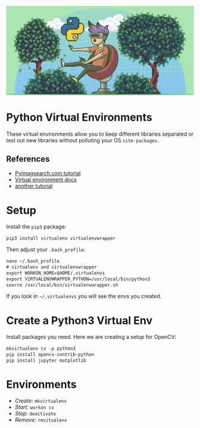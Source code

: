 ![](virt.jpg)

# Python Virtual Environments

These virtual environments allow you to keep different libraries separated or
test out new libraries without polluting your OS `site-packages`.

## References

- [Pyimagsearch.com tutorial](https://www.pyimagesearch.com/2018/09/19/pip-install-opencv/)
- [Virtual environment docs](https://virtualenvwrapper.readthedocs.io/en/latest/)
- [another tutorial](https://realpython.com/python-virtual-environments-a-primer/)

# Setup

Install the `pip3` package:

    pip3 install virtualenv virtualenvwrapper

Then adjust your `.bash_profile`:

    nano ~/.bash_profile
    # virtualenv and virtualenvwrapper
    export WORKON_HOME=$HOME/.virtualenvs
    export VIRTUALENVWRAPPER_PYTHON=/usr/local/bin/python3
    source /usr/local/bin/virtualenvwrapper.sh

If you look in `~/.virtualenvs` you will see the envs you created.

# Create a Python3 Virtual Env

Install packages you need. Here we are creating a setup for OpenCV:

    mkvirtualenv cv -p python3
    pip install opencv-contrib-python
    pip install jupyter matplotlib

# Environments

- *Create:* `mkvirtualenv`
- *Start:* `workon cv`
- *Stop:* `deactivate`
- *Remove:* `rmvitualenv`
